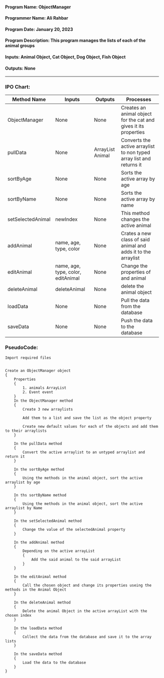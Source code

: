 #### Program Name: ObjectManager
#### Programmer Name: Ali Rahbar
#### Program Date: January 20, 2023
#### Program Description: This program manages the lists of each of the animal groups
#### Inputs: Animal Object, Cat Object, Dog Object, Fish Object
#### Outputs: None

---

### IPO Chart:


| **Method Name**   | **Inputs**                         | **Outputs**      | **Processes**                                                        |
|-------------------|------------------------------------|------------------|----------------------------------------------------------------------|
| ObjectManager     | None                               | None             | Creates an animal object for the cat and gives it its properties     |
| pullData          | None                               | ArrayList Animal | Converts the active arraylist to non typed array list and returns it |
| sortByAge         | None                               | None             | Sorts the active array by age                                        |
| sortByName        | None                               | None             | Sorts the active array by name                                       |
| setSelectedAnimal | newIndex                           | None             | This method changes the active animal                                |
| addAnimal         | name, age, type, color             | None             | Crates a new class of said animal and adds it to the arraylist       |
| editAnimal        | name, age, type, color, editAnimal | None             | Change the properties of and animal                                  |
| deleteAnimal      | deleteAnimal                       | None             | delete the animal object                                             |
| loadData          | None                               | None             | Pull the data from the database                                      |
| saveData          | None                               | None             | Push the data to the database                                        |

### PseudoCode:

```text
Import required files


Create an ObjectManager object
{
    Properties
    {
        1. animals ArrayList
        2. Event event
    }
    In the ObjectManager method
    {
        Create 3 new arraylists
        
        Add them to a list and save the list as the object property
        
        Create new default values for each of the objects and add them to their arraylists
    }
    
    In the pullData method
    {
        Convert the active arraylist to an untyped arraylist and return it
    }
    
    In the sortByAge method
    {
        Using the methods in the animal object, sort the active arraylist by age
    }
    
    In ths sortByName method
    {
        Using the methods in the animal object, sort the active arraylist by Name
    }
    
    In the setSelectedAnimal method
    {
        Change the value of the selectedAnimal property
    }
    
    In the addAnimal method
    {
        Depending on the active arrayList
        {
            Add the said animal to the said arrayList
        }
    }
    
    In the editAnimal method
    {
        Call the chosen object and change its properties useing the methods in the Animal Object
    }
    
    In the deleteAnimal method
    {
        Delete the animal Object in the active arrayList with the chosen index
    }
    
    In the loadData method
    {
        Collect the data from the database and save it to the array lists
    }
    
    In the saveData method
    {
        Load the data to the database
    }
}
```
